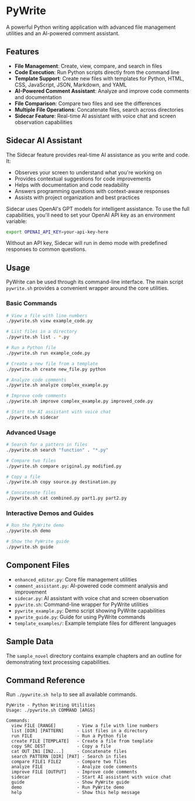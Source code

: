 # PyWrite

A powerful Python writing application with advanced file management utilities and an AI-powered comment assistant.

## Features

- **File Management**: Create, view, compare, and search in files
- **Code Execution**: Run Python scripts directly from the command line
- **Template Support**: Create new files with templates for Python, HTML, CSS, JavaScript, JSON, Markdown, and YAML
- **AI-Powered Comment Assistant**: Analyze and improve code comments and documentation
- **File Comparison**: Compare two files and see the differences
- **Multiple File Operations**: Concatenate files, search across directories
- **Sidecar Feature**: Real-time AI assistant with voice chat and screen observation capabilities

## Sidecar AI Assistant

The Sidecar feature provides real-time AI assistance as you write and code. It:

- Observes your screen to understand what you're working on
- Provides contextual suggestions for code improvements
- Helps with documentation and code readability
- Answers programming questions with context-aware responses
- Assists with project organization and best practices

Sidecar uses OpenAI's GPT models for intelligent assistance. To use the full capabilities, you'll need to set your OpenAI API key as an environment variable:

```bash
export OPENAI_API_KEY=your-api-key-here
```

Without an API key, Sidecar will run in demo mode with predefined responses to common questions.

## Usage

PyWrite can be used through its command-line interface. The main script `pywrite.sh` provides a convenient wrapper around the core utilities.

### Basic Commands

```bash
# View a file with line numbers
./pywrite.sh view example_code.py

# List files in a directory
./pywrite.sh list . *.py

# Run a Python file
./pywrite.sh run example_code.py

# Create a new file from a template
./pywrite.sh create new_file.py python

# Analyze code comments
./pywrite.sh analyze complex_example.py

# Improve code comments
./pywrite.sh improve complex_example.py improved_code.py

# Start the AI assistant with voice chat
./pywrite.sh sidecar
```

### Advanced Usage

```bash
# Search for a pattern in files
./pywrite.sh search "function" . "*.py"

# Compare two files
./pywrite.sh compare original.py modified.py

# Copy a file
./pywrite.sh copy source.py destination.py

# Concatenate files
./pywrite.sh cat combined.py part1.py part2.py
```

### Interactive Demos and Guides

```bash
# Run the PyWrite demo
./pywrite.sh demo

# Show the PyWrite guide
./pywrite.sh guide
```

## Component Files

- `enhanced_editor.py`: Core file management utilities
- `comment_assistant.py`: AI-powered code comment analysis and improvement
- `sidecar.py`: AI assistant with voice chat and screen observation
- `pywrite.sh`: Command-line wrapper for PyWrite utilities
- `pywrite_example.py`: Demo script showing PyWrite capabilities
- `pywrite_guide.py`: Guide for using PyWrite commands
- `template_examples/`: Example template files for different languages

## Sample Data

The `sample_novel` directory contains example chapters and an outline for demonstrating text processing capabilities.

## Command Reference

Run `./pywrite.sh help` to see all available commands.

```
PyWrite - Python Writing Utilities
Usage: ./pywrite.sh COMMAND [ARGS]

Commands:
  view FILE [RANGE]        - View a file with line numbers
  list [DIR] [PATTERN]     - List files in a directory
  run FILE                 - Run a Python file
  create FILE [TEMPLATE]   - Create a file from template
  copy SRC DEST            - Copy a file
  cat OUT IN1 [IN2...]     - Concatenate files
  search PATTERN [DIR] [PAT] - Search in files
  compare FILE1 FILE2      - Compare two files
  analyze FILE             - Analyze code comments
  improve FILE [OUTPUT]    - Improve code comments
  sidecar                  - Start AI assistant with voice chat
  guide                    - Show PyWrite guide
  demo                     - Run PyWrite demo
  help                     - Show this help message
```